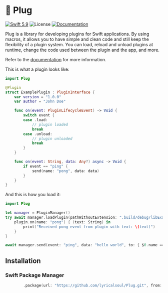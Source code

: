 # 🔌 Plug
[![Swift 5.9](https://img.shields.io/badge/Swift-5.9-orange.svg?style=flat)](https://swift.org)
![License](https://img.shields.io/github/license/lyricalsoul/Plug.svg?style=flat)
[![Documentation](https://img.shields.io/badge/Documentation-yes-blue.svg?style=flat)](https://lyricalsoul.github.io/Plug/)

Plug is a library for developing plugins for Swift applications. By using macros, it allows you to have simple and clean code and still keep the flexibility of a plugin system. You can load, reload and unload plugins at runtime, change the code used between the plugin and the app, and more.

Refer to the [documentation](https://lyricalsoul.github.io/Plug/) for more information.

This is what a plugin looks like:
```swift
import Plug

@Plugin
struct ExamplePlugin : PluginInterface {
    var version = "1.0.0"
    var author = "John Doe"

    func on(event: PluginLifecycleEvent) -> Void {
        switch event {
        case .load:
            // plugin loaded
            break
        case .unload:
            // plugin unloaded
            break
        }
    }

    func on(event: String, data: Any?) async -> Void {
        if event == "ping" {
            send(name: "pong", data: data)
        }
    }
}
```

And this is how you load it:
```swift
import Plug

let manager = PluginManager()
try await manager.loadPlugin(pathWithoutExtension: ".build/debug/libExamplePlugin") { plugin in
    plugin.on(name: "pong") { (text: String) in
        print("Received pong event from plugin with text: \(text)")
    }
}

await manager.send(event: "ping", data: "hello world", to: { $0.name == "ExamplePlugin" })
```

## Installation
### Swift Package Manager
```swift
        .package(url: "https://github.com/lyricalsoul/Plug.git", from: "1.0.0")
```
